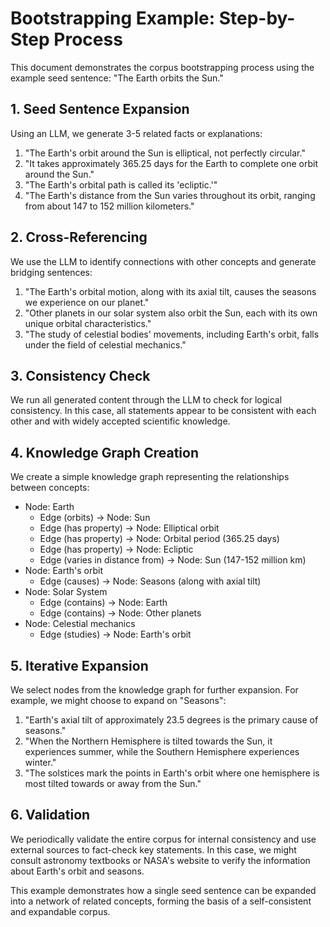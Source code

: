 # Bootstrapping Example: Step-by-Step Process

This document demonstrates the corpus bootstrapping process using the example seed sentence: "The Earth orbits the Sun."

## 1. Seed Sentence Expansion

Using an LLM, we generate 3-5 related facts or explanations:

1. "The Earth's orbit around the Sun is elliptical, not perfectly circular."
2. "It takes approximately 365.25 days for the Earth to complete one orbit around the Sun."
3. "The Earth's orbital path is called its 'ecliptic.'"
4. "The Earth's distance from the Sun varies throughout its orbit, ranging from about 147 to 152 million kilometers."

## 2. Cross-Referencing

We use the LLM to identify connections with other concepts and generate bridging sentences:

1. "The Earth's orbital motion, along with its axial tilt, causes the seasons we experience on our planet."
2. "Other planets in our solar system also orbit the Sun, each with its own unique orbital characteristics."
3. "The study of celestial bodies' movements, including Earth's orbit, falls under the field of celestial mechanics."

## 3. Consistency Check

We run all generated content through the LLM to check for logical consistency. In this case, all statements appear to be consistent with each other and with widely accepted scientific knowledge.

## 4. Knowledge Graph Creation

We create a simple knowledge graph representing the relationships between concepts:

- Node: Earth
  - Edge (orbits) -> Node: Sun
  - Edge (has property) -> Node: Elliptical orbit
  - Edge (has property) -> Node: Orbital period (365.25 days)
  - Edge (has property) -> Node: Ecliptic
  - Edge (varies in distance from) -> Node: Sun (147-152 million km)
- Node: Earth's orbit
  - Edge (causes) -> Node: Seasons (along with axial tilt)
- Node: Solar System
  - Edge (contains) -> Node: Earth
  - Edge (contains) -> Node: Other planets
- Node: Celestial mechanics
  - Edge (studies) -> Node: Earth's orbit

## 5. Iterative Expansion

We select nodes from the knowledge graph for further expansion. For example, we might choose to expand on "Seasons":

1. "Earth's axial tilt of approximately 23.5 degrees is the primary cause of seasons."
2. "When the Northern Hemisphere is tilted towards the Sun, it experiences summer, while the Southern Hemisphere experiences winter."
3. "The solstices mark the points in Earth's orbit where one hemisphere is most tilted towards or away from the Sun."

## 6. Validation

We periodically validate the entire corpus for internal consistency and use external sources to fact-check key statements. In this case, we might consult astronomy textbooks or NASA's website to verify the information about Earth's orbit and seasons.

This example demonstrates how a single seed sentence can be expanded into a network of related concepts, forming the basis of a self-consistent and expandable corpus.
